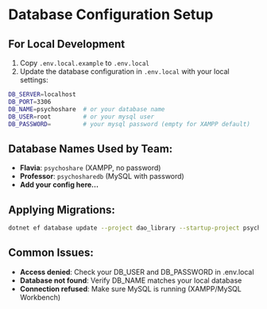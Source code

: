 # Database Configuration Setup

## For Local Development

1. Copy `.env.local.example` to `.env.local`
2. Update the database configuration in `.env.local` with your local settings:

```bash
DB_SERVER=localhost
DB_PORT=3306  
DB_NAME=psychoshare  # or your database name
DB_USER=root         # or your mysql user
DB_PASSWORD=         # your mysql password (empty for XAMPP default)
```

## Database Names Used by Team:
- **Flavia**: `psychoshare` (XAMPP, no password)
- **Professor**: `psychosharedb` (MySQL with password)
- **Add your config here...**

## Applying Migrations:

```bash
dotnet ef database update --project dao_library --startup-project psychoshare_api
```

## Common Issues:
- **Access denied**: Check your DB_USER and DB_PASSWORD in .env.local
- **Database not found**: Verify DB_NAME matches your local database
- **Connection refused**: Make sure MySQL is running (XAMPP/MySQL Workbench)